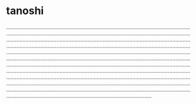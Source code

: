 # tanoshi

......................................................................................................................................................................................................................................................................................................................................................................................................................................................................................................................................................................................................................................................................................................................................................................................................................................................................................................................................................................................................................................................................................................................................................................................................................................................................................................................................................................................................................................................................................................................